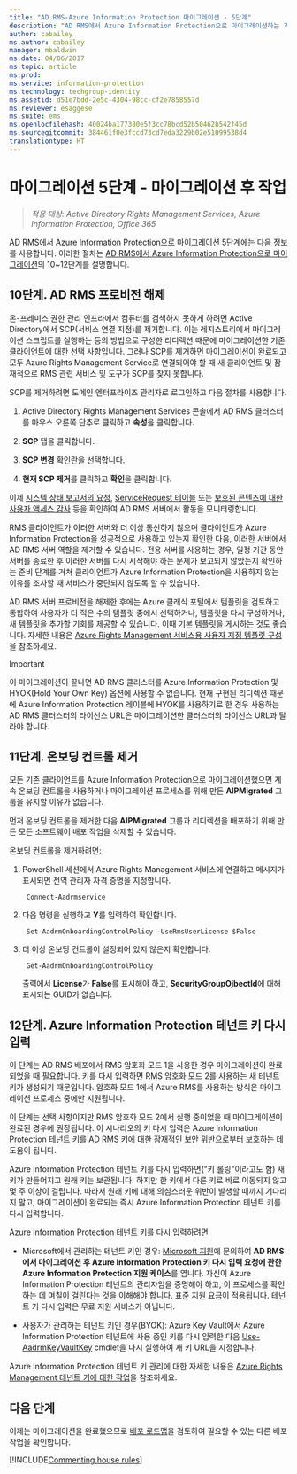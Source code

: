 ```yaml
---
title: "AD RMS-Azure Information Protection 마이그레이션 - 5단계"
description: "AD RMS에서 Azure Information Protection으로 마이그레이션하는 과정의 다섯 번째 단계로, AD RMS에서 Azure Information Protection으로 마이그레이션 10~12단계가 포함됩니다."
author: cabailey
ms.author: cabailey
manager: mbaldwin
ms.date: 04/06/2017
ms.topic: article
ms.prod: 
ms.service: information-protection
ms.technology: techgroup-identity
ms.assetid: d51e7bdd-2e5c-4304-98cc-cf2e7858557d
ms.reviewer: esaggese
ms.suite: ems
ms.openlocfilehash: 40024ba177380e5f3cc78bcd52b50462b542f45d
ms.sourcegitcommit: 384461f0e3fccd73cd7eda3229b02e51099538d4
translationtype: HT
---
```

# <a name="migration-phase-5---post-migration-tasks"></a>마이그레이션 5단계 - 마이그레이션 후 작업

>*적용 대상: Active Directory Rights Management Services, Azure Information Protection, Office 365*


AD RMS에서 Azure Information Protection으로 마이그레이션 5단계에는 다음 정보를 사용합니다. 이러한 절차는 [AD RMS에서 Azure Information Protection으로 마이그레이션](migrate-from-ad-rms-to-azure-rms.md)의 10~12단계를 설명합니다.

## <a name="step-10-deprovison-ad-rms"></a>10단계. AD RMS 프로비전 해제

온-프레미스 권한 관리 인프라에서 컴퓨터를 검색하지 못하게 하려면 Active Directory에서 SCP(서비스 연결 지점)를 제거합니다. 이는 레지스트리에서 마이그레이션 스크립트를 실행하는 등의 방법으로 구성한 리디렉션 때문에 마이그레이션한 기존 클라이언트에 대한 선택 사항입니다. 그러나 SCP를 제거하면 마이그레이션이 완료되고 모두 Azure Rights Management Service로 연결되어야 할 때 새 클라이언트 및 잠재적으로 RMS 관련 서비스 및 도구가 SCP를 찾지 못합니다. 

SCP를 제거하려면 도메인 엔터프라이즈 관리자로 로그인하고 다음 절차를 사용합니다.

1. Active Directory Rights Management Services 콘솔에서 AD RMS 클러스터를 마우스 오른쪽 단추로 클릭하고 **속성**을 클릭합니다.

2. **SCP** 탭을 클릭합니다.

3. **SCP 변경** 확인란을 선택합니다.

4. **현재 SCP 제거**를 클릭하고 **확인**을 클릭합니다.

이제 [시스템 상태 보고서의 요청](https://technet.microsoft.com/library/ee221012%28v=ws.10%29.aspx), [ServiceRequest 테이블](http://technet.microsoft.com/library/dd772686%28v=ws.10%29.aspx) 또는 [보호된 콘텐츠에 대한 사용자 액세스 감사](http://social.technet.microsoft.com/wiki/contents/articles/3440.ad-rms-frequently-asked-questions-faq.aspx) 등을 확인하여 AD RMS 서버에서 활동을 모니터링합니다. 

RMS 클라이언트가 이러한 서버와 더 이상 통신하지 않으며 클라이언트가 Azure Information Protection을 성공적으로 사용하고 있는지 확인한 다음, 이러한 서버에서 AD RMS 서버 역할을 제거할 수 있습니다. 전용 서버를 사용하는 경우, 일정 기간 동안 서버를 종료한 후 이러한 서버를 다시 시작해야 하는 문제가 보고되지 않았는지 확인하는 준비 단계를 거쳐 클라이언트가 Azure Information Protection을 사용하지 않는 이유를 조사할 때 서비스가 중단되지 않도록 할 수 있습니다.

AD RMS 서버 프로비전을 해제한 후에는 Azure 클래식 포털에서 템플릿을 검토하고 통합하여 사용자가 더 적은 수의 템플릿 중에서 선택하거나, 템플릿을 다시 구성하거나, 새 템플릿을 추가할 기회를 제공할 수 있습니다. 이때 기본 템플릿을 게시하는 것도 좋습니다. 자세한 내용은 [Azure Rights Management 서비스용 사용자 지정 템플릿 구성](../deploy-use/configure-custom-templates.md)을 참조하세요.

>[!IMPORTANT]
> 이 마이그레이션이 끝나면 AD RMS 클러스터를 Azure Information Protection 및 HYOK(Hold Your Own Key) 옵션에 사용할 수 없습니다. 현재 구현된 리디렉션 때문에 Azure Information Protection 레이블에 HYOK를 사용하기로 한 경우 사용하는 AD RMS 클러스터의 라이선스 URL은 마이그레이션한 클러스터의 라이선스 URL과 달라야 합니다.

## <a name="step-11-remove-onboarding-controls"></a>11단계. 온보딩 컨트롤 제거

모든 기존 클라이언트를 Azure Information Protection으로 마이그레이션했으면 계속 온보딩 컨트롤을 사용하거나 마이그레이션 프로세스를 위해 만든 **AIPMigrated** 그룹을 유지할 이유가 없습니다. 

먼저 온보딩 컨트롤을 제거한 다음 **AIPMigrated** 그룹과 리디렉션을 배포하기 위해 만든 모든 소프트웨어 배포 작업을 삭제할 수 있습니다.

온보딩 컨트롤을 제거하려면:

1. PowerShell 세션에서 Azure Rights Management 서비스에 연결하고 메시지가 표시되면 전역 관리자 자격 증명을 지정합니다.

        Connect-Aadrmservice

2. 다음 명령을 실행하고 **Y**를 입력하여 확인합니다.

        Set-AadrmOnboardingControlPolicy -UseRmsUserLicense $False

3. 더 이상 온보딩 컨트롤이 설정되어 있지 않은지 확인합니다.

        Get-AadrmOnboardingControlPolicy

    출력에서 **License**가 **False**를 표시해야 하고, **SecurityGroupOjbectId**에 대해 표시되는 GUID가 없습니다.

## <a name="step-12-re-key-your-azure-information-protection-tenant-key"></a>12단계. Azure Information Protection 테넌트 키 다시 입력
이 단계는 AD RMS 배포에서 RMS 암호화 모드 1을 사용한 경우 마이그레이션이 완료되었을 때 필요합니다. 키를 다시 입력하면 RMS 암호화 모드 2를 사용하는 새 테넌트 키가 생성되기 때문입니다. 암호화 모드 1에서 Azure RMS를 사용하는 방식은 마이그레이션 프로세스 중에만 지원됩니다.

이 단계는 선택 사항이지만 RMS 암호화 모드 2에서 실행 중이었을 때 마이그레이션이 완료된 경우에 권장됩니다. 이 시나리오의 키 다시 입력은 Azure Information Protection 테넌트 키를 AD RMS 키에 대한 잠재적인 보안 위반으로부터 보호하는 데 도움이 됩니다.

Azure Information Protection 테넌트 키를 다시 입력하면("키 롤링"이라고도 함) 새 키가 만들어지고 원래 키는 보관됩니다. 하지만 한 키에서 다른 키로 바로 이동되지 않고 몇 주 이상이 걸립니다. 따라서 원래 키에 대해 의심스러운 위반이 발생할 때까지 기다리지 말고, 마이그레이션이 완료되는 즉시 Azure Information Protection 테넌트 키를 다시 입력합니다.

Azure Information Protection 테넌트 키를 다시 입력하려면

- Microsoft에서 관리하는 테넌트 키인 경우: [Microsoft 지원](../get-started/information-support.md#to-contact-microsoft-support)에 문의하여 **AD RMS에서 마이그레이션 후 Azure Information Protection 키 다시 입력 요청에 관한 Azure Information Protection 지원 케이스**를 엽니다. 자신이 Azure Information Protection 테넌트의 관리자임을 증명해야 하고, 이 프로세스를 확인하는 데 며칠이 걸린다는 것을 이해해야 합니다. 표준 지원 요금이 적용됩니다. 테넌트 키 다시 입력은 무료 지원 서비스가 아닙니다.

- 사용자가 관리하는 테넌트 키인 경우(BYOK): Azure Key Vault에서 Azure Information Protection 테넌트에 사용 중인 키를 다시 입력한 다음 [Use-AadrmKeyVaultKey](/powershell/aadrm/vlatest/use-aadrmkeyvaultkey) cmdlet을 다시 실행하여 새 키 URL을 지정합니다. 

Azure Information Protection 테넌트 키 관리에 대한 자세한 내용은 [Azure Rights Management 테넌트 키에 대한 작업](../deploy-use/operations-tenant-key.md)을 참조하세요.

## <a name="next-steps"></a>다음 단계

이제는 마이그레이션을 완료했으므로 [배포 로드맵](deployment-roadmap.md)을 검토하여 필요할 수 있는 다른 배포 작업을 확인합니다.

[!INCLUDE[Commenting house rules](../includes/houserules.md)]
